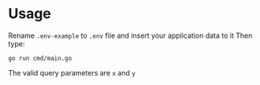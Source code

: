 # Usage

Rename `.env-example` to `.env` file and insert your application data to it
Then type:

```shell
go run cmd/main.go
```

The valid query parameters are `x` and `y`
